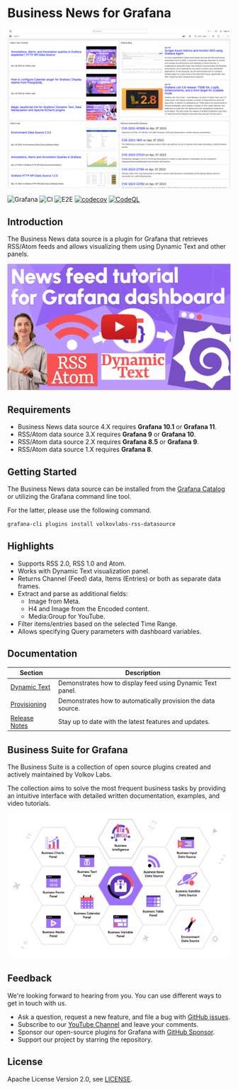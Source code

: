 # Business News for Grafana

![Dashboard](https://raw.githubusercontent.com/VolkovLabs/business-news/main/src/img/dashboard.png)

![Grafana](https://img.shields.io/badge/Grafana-11.0-orange)
![CI](https://github.com/volkovlabs/business-news/workflows/CI/badge.svg)
![E2E](https://github.com/volkovlabs/business-news/workflows/E2E/badge.svg)
[![codecov](https://codecov.io/gh/VolkovLabs/business-news/branch/main/graph/badge.svg?token=2W9VR0PG5N)](https://codecov.io/gh/VolkovLabs/business-news)
[![CodeQL](https://github.com/VolkovLabs/business-news/actions/workflows/codeql-analysis.yml/badge.svg)](https://github.com/VolkovLabs/business-news/actions/workflows/codeql-analysis.yml)

## Introduction

The Business News data source is a plugin for Grafana that retrieves RSS/Atom feeds and allows visualizing them using Dynamic Text and other panels.

[![Business News data source for Grafana | News feed tutorial for Grafana Dashboard](https://raw.githubusercontent.com/volkovlabs/business-news/main/img/video.png)](https://youtu.be/RAxqS2hpWkg)

## Requirements

- Business News data source 4.X requires **Grafana 10.1** or **Grafana 11**.
- RSS/Atom data source 3.X requires **Grafana 9** or **Grafana 10**.
- RSS/Atom data source 2.X requires **Grafana 8.5** or **Grafana 9**.
- RSS/Atom data source 1.X requires **Grafana 8**.

## Getting Started

The Business News data source can be installed from the [Grafana Catalog](https://grafana.com/grafana/plugins/volkovlabs-rss-datasource/) or utilizing the Grafana command line tool.

For the latter, please use the following command.

```bash
grafana-cli plugins install volkovlabs-rss-datasource
```

## Highlights

- Supports RSS 2.0, RSS 1.0 and Atom.
- Works with Dynamic Text visualization panel.
- Returns Channel (Feed) data, Items (Entries) or both as separate data frames.
- Extract and parse as additional fields:
  - Image from Meta.
  - H4 and Image from the Encoded content.
  - Media:Group for YouTube.
- Filter items/entries based on the selected Time Range.
- Allows specifying Query parameters with dashboard variables.

## Documentation

| Section                                                                               | Description                                                  |
| ------------------------------------------------------------------------------------- | ------------------------------------------------------------ |
| [Dynamic Text](https://volkovlabs.io/plugins/volkovlabs-rss-datasource/text/)         | Demonstrates how to display feed using Dynamic Text panel.   |
| [Provisioning](https://volkovlabs.io/plugins/volkovlabs-rss-datasource/provisioning/) | Demonstrates how to automatically provision the data source. |
| [Release Notes](https://volkovlabs.io/plugins/volkovlabs-rss-datasource/release/)     | Stay up to date with the latest features and updates.        |

## Business Suite for Grafana

The Business Suite is a collection of open source plugins created and actively maintained by Volkov Labs.

The collection aims to solve the most frequent business tasks by providing an intuitive interface with detailed written documentation, examples, and video tutorials.

[![Business Suite for Grafana](https://raw.githubusercontent.com/VolkovLabs/.github/main/business.png)](https://volkovlabs.io/plugins/)

## Feedback

We're looking forward to hearing from you. You can use different ways to get in touch with us.

- Ask a question, request a new feature, and file a bug with [GitHub issues](https://github.com/volkovlabs/business-news/issues).
- Subscribe to our [YouTube Channel](https://www.youtube.com/@volkovlabs) and leave your comments.
- Sponsor our open-source plugins for Grafana with [GitHub Sponsor](https://github.com/sponsors/VolkovLabs).
- Support our project by starring the repository.

## License

Apache License Version 2.0, see [LICENSE](https://github.com/volkovlabs/business-news/blob/main/LICENSE).

